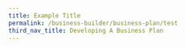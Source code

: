 ```yaml
---
title: Example Title
permalink: /business-builder/business-plan/test
third_nav_title: Developing A Business Plan
---
```

